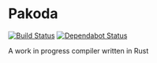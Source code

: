 # Pakoda

[![Build Status](https://travis-ci.com/sn99/pakoda.svg?branch=master)](https://travis-ci.com/sn99/pakoda)
[![Dependabot Status](https://api.dependabot.com/badges/status?host=github&repo=sn99/pakoda)](https://dependabot.com)

A work in progress compiler written in Rust
